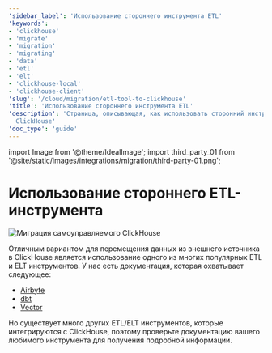 ```yaml
---
'sidebar_label': 'Использование стороннего инструмента ETL'
'keywords':
- 'clickhouse'
- 'migrate'
- 'migration'
- 'migrating'
- 'data'
- 'etl'
- 'elt'
- 'clickhouse-local'
- 'clickhouse-client'
'slug': '/cloud/migration/etl-tool-to-clickhouse'
'title': 'Использование стороннего инструмента ETL'
'description': 'Страница, описывающая, как использовать сторонний инструмент ETL с
  ClickHouse'
'doc_type': 'guide'
---
```

import Image from '@theme/IdealImage';
import third_party_01 from '@site/static/images/integrations/migration/third-party-01.png';


# Использование стороннего ETL-инструмента

<Image img={third_party_01} size='sm' alt='Миграция самоуправляемого ClickHouse' background='white' />

Отличным вариантом для перемещения данных из внешнего источника в ClickHouse является использование одного из многих популярных ETL и ELT инструментов. У нас есть документация, которая охватывает следующее:

- [Airbyte](/integrations/data-ingestion/etl-tools/airbyte-and-clickhouse.md)
- [dbt](/integrations/data-ingestion/etl-tools/dbt/index.md)
- [Vector](/integrations/data-ingestion/etl-tools/vector-to-clickhouse.md)

Но существует много других ETL/ELT инструментов, которые интегрируются с ClickHouse, поэтому проверьте документацию вашего любимого инструмента для получения подробной информации.
